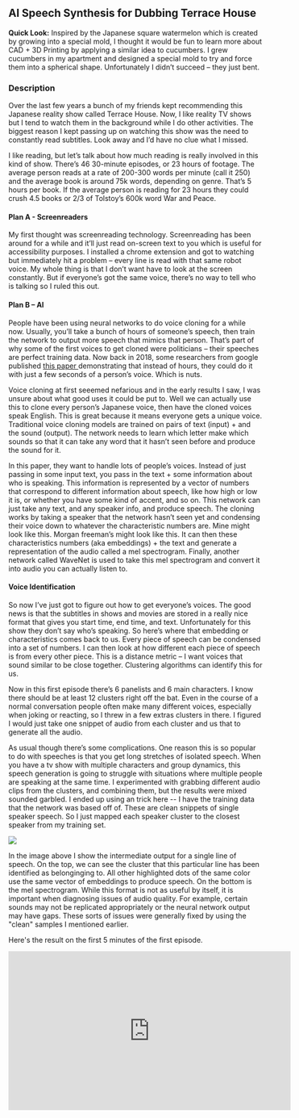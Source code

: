 ## AI Speech Synthesis for Dubbing Terrace House 

**Quick Look:** Inspired by the Japanese square watermelon which is created by growing into a special mold, I thought it would be fun to learn more about CAD + 3D Printing by applying a similar idea to cucumbers. I grew cucumbers in my apartment and designed a special mold to try and force them into a spherical shape. Unfortunately I didn’t succeed – they just bent.

### Description 
Over the last few years a bunch of my friends kept recommending this Japanese reality show called Terrace House. Now, I like reality TV shows but I tend to watch them in the background while I do other activities. The biggest reason I kept passing up on watching this show was the need to constantly read subtitles. Look away and I’d have no clue what I missed.

I like reading, but let’s talk about how much reading is really involved in this kind of show. There’s 46 30-minute episodes, or 23 hours of footage. The average person reads at a rate of 200-300 words per minute (call it 250) and the average book is around 75k words, depending on genre. That’s 5 hours per book. If the average person is reading for 23 hours they could crush 4.5 books or 2/3 of Tolstoy’s 600k word War and Peace. 

#### Plan A - Screenreaders
My first thought was screenreading technology. Screenreading has been around for a while and it’ll just read on-screen text to you which is useful for accessibility purposes. I installed a chrome extension and got to watching but immediately hit a problem – every line is read with that same robot voice. My whole thing is that I don’t want have to look at the screen constantly. But if everyone’s got the same voice, there’s no way to tell who is talking so I ruled this out. 

#### Plan B – AI
People have been using neural networks to do voice cloning for a while now. Usually, you’ll take a bunch of hours of someone’s speech, then train the network to output more speech that mimics that person. That’s part of why some of the first voices to get cloned were politicians – their speeches are perfect training data. Now back in 2018, some researchers from google published <a href="https://arxiv.org/pdf/1806.04558.pdf"> this paper </a> demonstrating that instead of hours, they could do it with just a few seconds of a person’s voice. Which is nuts. 

Voice cloning at first seeemed nefarious and in the early results I saw, I was unsure about what good uses it could be put to. Well we can actually use this to clone every person’s Japanese voice, then have the cloned voices speak English. This is great because it means everyone gets a unique voice. Traditional voice cloning models are trained on pairs of text (input) + and the sound (output). The network needs to learn which letter make which sounds so that it can take any word that it hasn’t seen before and produce the sound for it. 

In this paper, they want to handle lots of people’s voices. Instead of just passing in some input text, you pass in the text + some information about who is speaking. This information is represented by a vector of numbers that correspond to different information about speech, like how high or low it is, or whether you have some kind of accent, and so on. This network can just take any text, and any speaker info, and produce speech. The cloning works by taking a speaker that the network hasn’t seen yet and condensing their voice down to whatever the characteristic numbers are. Mine might look like this. Morgan freeman’s might look like this. It can then these characteristics numbers (aka embeddings) + the text and generate a representation of the audio called a mel spectrogram. Finally, another network called WaveNet is used to take this mel spectrogram and convert it into audio you can actually listen to.

#### Voice Identification

So now I’ve just got to figure out how to get everyone’s voices. The good news is that the subtitles in shows and movies are stored in a really nice format that gives you start time, end time, and text. Unfortunately for this show they don’t say who’s speaking. So here’s where that embedding or characteristics comes back to us. Every piece of speech can be condensed into a set of numbers. I can then look at how different each piece of speech is from every other piece. This is a distance metric – I want voices that sound similar to be close together. Clustering algorithms can identify this for us. 

Now in this first episode there’s 6 panelists and 6 main characters. I know there should be at least 12 clusters right off the bat. Even in the course of a normal conversation people often make many different voices, especially when joking or reacting, so I threw in a few extras clusters in there. I figured I would just take one snippet of audio from each cluster and us that to generate all the audio.

As usual though there’s some complications. One reason this is so popular to do with speeches is that you get long stretches of isolated speech. When you have a tv show with multiple characters and group dynamics, this speech generation is going to struggle with situations where multiple people are speaking at the same time. I experimented with grabbing different audio clips from the clusters, and combining them, but the results were mixed sounded garbled. I ended up using an trick here -- I have the training data that the network was based off of. These are clean snippets of single speaker speech. So I just mapped each speaker cluster to the closest speaker from my training set. 

<img src="/portfolio/images/th-mel.png?raw=true"/>

In the image above I show the intermediate output for a single line of speech. On the top, we can see the cluster that this particular line has been identified as belonginging to. All other highlighted dots of the same color use the same vector of embeddings to produce speech. On the bottom is the mel spectrogram. While this format is not as useful by itself, it is important when diagnosing issues of audio quality. For example, certain sounds may not be replicated appropriately or the neural network output may have gaps. These sorts of issues were generally fixed by using the "clean" samples I mentioned earlier. 

Here's the result on the first 5 minutes of the first episode. 

<iframe width="560" height="315" src="https://www.youtube.com/embed/9lKoGX6MbVI" frameborder="0" allow="accelerometer; autoplay; clipboard-write; encrypted-media; gyroscope; picture-in-picture" allowfullscreen></iframe>